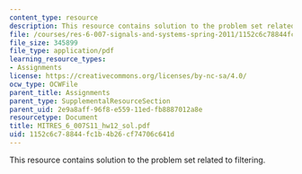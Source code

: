 ```yaml
---
content_type: resource
description: This resource contains solution to the problem set related to filtering.
file: /courses/res-6-007-signals-and-systems-spring-2011/1152c6c78844fc1b4b26cf74706c641d_MITRES_6_007S11_hw12_sol.pdf
file_size: 345899
file_type: application/pdf
learning_resource_types:
- Assignments
license: https://creativecommons.org/licenses/by-nc-sa/4.0/
ocw_type: OCWFile
parent_title: Assignments
parent_type: SupplementalResourceSection
parent_uid: 2e9a8aff-96f8-e559-11ed-fb8887012a8e
resourcetype: Document
title: MITRES_6_007S11_hw12_sol.pdf
uid: 1152c6c7-8844-fc1b-4b26-cf74706c641d
---
```

This resource contains solution to the problem set related to filtering.